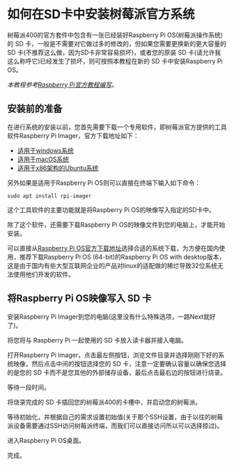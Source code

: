 # 如何在SD卡中安装树莓派官方系统

树莓派400的官方套件中包含有一张已经装好Raspberry Pi OS(树莓派操作系统)的 SD 卡，一般是不需要对它做过多的修改的，但如果您需要更换新的更大容量的 SD 卡(不推荐这么做，因为SD卡非常容易损坏)，或者您的原装 SD 卡(请允许我这么称呼它)已经发生了损坏，则可按照本教程在新的 SD 卡中安装Raspberry Pi OS。

*本教程参考[Raspberry Pi官方教程编写](https://www.raspberrypi.com/software/)。*

## 安装前的准备

在进行系统的安装以前，您首先需要下载一个专用软件，即树莓派官方提供的工具软件Raspberry Pi Imager，官方下载地址如下：

* [适用于windows系统](https://downloads.raspberrypi.org/imager/imager_latest.exe)
* [适用于macOS系统](https://downloads.raspberrypi.org/imager/imager_latest.dmg)
* [适用于x86架构的Ubuntu系统](https://downloads.raspberrypi.org/imager/imager_latest_amd64.deb)

另外如果是适用于Raspberry Pi OS则可以直接在终端下输入如下命令：

```shell
sudo apt install rpi-imager
```

这个工具软件的主要功能就是将Raspberry Pi OS的映像写入指定的SD卡中。

除了这个软件，还需要下载Raspberry Pi OS的映像文件到您的电脑上，才能开始安装。

可以直接从[Raspberry Pi OS官方下载地址](https://www.raspberrypi.com/software/operating-systems/)选择合适的系统下载，为方便在国内使用，推荐下载Raspberry Pi OS (64-bit)的Raspberry Pi OS with desktop版本，这是由于国内有些大型互联网企业的产品对linux的适配做的稀烂导致32位系统无法使用他们开发的软件。

## 将Raspberry Pi OS映像写入 SD 卡

安装Raspberry Pi Imager到您的电脑(这里没有什么特殊选项，一路Next就好了)。

将您将与 Raspberry Pi 一起使用的 SD 卡放入读卡器并接入电脑。

打开Raspberry Pi Imager，点击最左侧按钮，浏览文件目录并选择刚刚下好的系统映像，然后点击中间的按钮选择您的 SD 卡，注意一定要确认容量以确保您选择的是您的 SD 卡而不是您其他的外部储存设备，最后点击最右边的按钮进行烧录。

等待一段时间。

将烧录完成的 SD 卡插回您的树莓派400的卡槽中，并启动您的树莓派。

等待初始化，并根据自己的需求设置初始值(关于那个SSH设置，由于以往的树莓派设备需要通过SSH访问树莓派终端，而我们可以直接访问所以可以选择掠过)。

进入Raspberry Pi OS桌面。

完成。